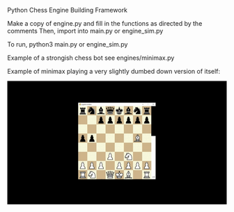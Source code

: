 Python Chess Engine Building Framework

Make a copy of engine.py and fill in the functions as directed by the comments
Then, import into main.py or engine_sim.py

To run, python3 main.py or engine_sim.py

Example of a strongish chess bot see engines/minimax.py

Example of minimax playing a very slightly dumbed down version of itself:

![](https://github.com/dylanh05/pyChess-Engine-Framework/blob/main/python-chess-engine.gif)

